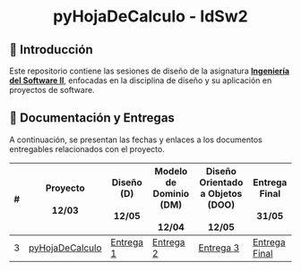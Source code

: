 <div align="center">

# pyHojaDeCalculo - IdSw2

</div> 

## 📖 Introducción

Este repositorio contiene las sesiones de diseño de la asignatura [**Ingeniería del Software II**](https://github.com/mmasias/24-25-IdSw2), enfocadas en la disciplina de diseño y su aplicación en proyectos de software.  

## 📂 Documentación y Entregas  

A continuación, se presentan las fechas y enlaces a los documentos entregables relacionados con el proyecto.  

<div align="center">

| # | Proyecto<br><br>**12/03** | Diseño (D)<br><br>**12/05** | Modelo de Dominio (DM)<br><br>**12/04** | Diseño Orientado a Objetos (DOO)<br><br>**12/05** | Entrega Final<br><br>**31/05** |
|---|----------|------------|-------------------------|----------------------------------|--------------|
| 3 | [pyHojaDeCalculo](https://github.com/puntoReflex/pyHojaDeCalculo/blob/main/enunciado.md) | [Entrega 1](/documentos/entregas.d.md) | [Entrega 2](/documentos/entregas.dM.md) | [Entrega 3](/documentos/entregas.dOO.md) | [Entrega Final]() |

</div>  
